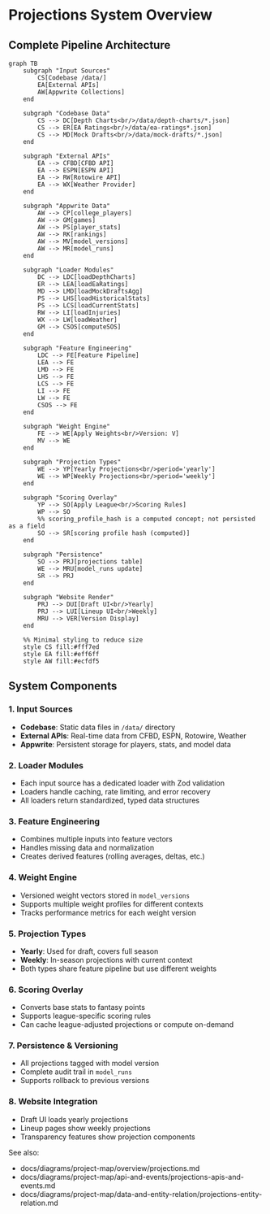 # Projections System Overview

## Complete Pipeline Architecture

```mermaid
graph TB
    subgraph "Input Sources"
        CS[Codebase /data/]
        EA[External APIs]
        AW[Appwrite Collections]
    end
    
    subgraph "Codebase Data"
        CS --> DC[Depth Charts<br/>/data/depth-charts/*.json]
        CS --> ER[EA Ratings<br/>/data/ea-ratings*.json]
        CS --> MD[Mock Drafts<br/>/data/mock-drafts/*.json]
    end
    
    subgraph "External APIs"
        EA --> CFBD[CFBD API]
        EA --> ESPN[ESPN API]
        EA --> RW[Rotowire API]
        EA --> WX[Weather Provider]
    end
    
    subgraph "Appwrite Data"
        AW --> CP[college_players]
        AW --> GM[games]
        AW --> PS[player_stats]
        AW --> RK[rankings]
        AW --> MV[model_versions]
        AW --> MR[model_runs]
    end
    
    subgraph "Loader Modules"
        DC --> LDC[loadDepthCharts]
        ER --> LEA[loadEaRatings]
        MD --> LMD[loadMockDraftsAgg]
        PS --> LHS[loadHistoricalStats]
        PS --> LCS[loadCurrentStats]
        RW --> LI[loadInjuries]
        WX --> LW[loadWeather]
        GM --> CSOS[computeSOS]
    end
    
    subgraph "Feature Engineering"
        LDC --> FE[Feature Pipeline]
        LEA --> FE
        LMD --> FE
        LHS --> FE
        LCS --> FE
        LI --> FE
        LW --> FE
        CSOS --> FE
    end
    
    subgraph "Weight Engine"
        FE --> WE[Apply Weights<br/>Version: V]
        MV --> WE
    end
    
    subgraph "Projection Types"
        WE --> YP[Yearly Projections<br/>period='yearly']
        WE --> WP[Weekly Projections<br/>period='weekly']
    end
    
    subgraph "Scoring Overlay"
        YP --> SO[Apply League<br/>Scoring Rules]
        WP --> SO
        %% scoring_profile_hash is a computed concept; not persisted as a field
        SO --> SR[scoring profile hash (computed)]
    end
    
    subgraph "Persistence"
        SO --> PRJ[projections table]
        WE --> MRU[model_runs update]
        SR --> PRJ
    end
    
    subgraph "Website Render"
        PRJ --> DUI[Draft UI<br/>Yearly]
        PRJ --> LUI[Lineup UI<br/>Weekly]
        MRU --> VER[Version Display]
    end
    
    %% Minimal styling to reduce size
    style CS fill:#fff7ed
    style EA fill:#eff6ff
    style AW fill:#ecfdf5
```

## System Components

### 1. Input Sources
- **Codebase**: Static data files in `/data/` directory
- **External APIs**: Real-time data from CFBD, ESPN, Rotowire, Weather
- **Appwrite**: Persistent storage for players, stats, and model data

### 2. Loader Modules
- Each input source has a dedicated loader with Zod validation
- Loaders handle caching, rate limiting, and error recovery
- All loaders return standardized, typed data structures

### 3. Feature Engineering
- Combines multiple inputs into feature vectors
- Handles missing data and normalization
- Creates derived features (rolling averages, deltas, etc.)

### 4. Weight Engine
- Versioned weight vectors stored in `model_versions`
- Supports multiple weight profiles for different contexts
- Tracks performance metrics for each weight version

### 5. Projection Types
- **Yearly**: Used for draft, covers full season
- **Weekly**: In-season projections with current context
- Both types share feature pipeline but use different weights

### 6. Scoring Overlay
- Converts base stats to fantasy points
- Supports league-specific scoring rules
- Can cache league-adjusted projections or compute on-demand

### 7. Persistence & Versioning
- All projections tagged with model version
- Complete audit trail in `model_runs`
- Supports rollback to previous versions

### 8. Website Integration
- Draft UI loads yearly projections
- Lineup pages show weekly projections
- Transparency features show projection components

See also:
- docs/diagrams/project-map/overview/projections.md
- docs/diagrams/project-map/api-and-events/projections-apis-and-events.md
- docs/diagrams/project-map/data-and-entity-relation/projections-entity-relation.md

